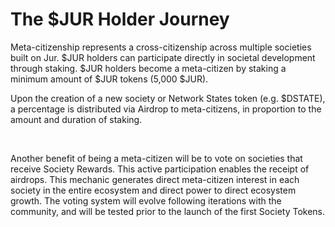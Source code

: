 # The $JUR Holder Journey

Meta-citizenship represents a cross-citizenship across multiple societies built on Jur. $JUR holders can participate directly in societal development through staking. $JUR holders become a meta-citizen by staking a minimum amount of $JUR tokens (5,000 $JUR).&#x20;

Upon the creation of a new society or Network States token (e.g. $DSTATE), a percentage is distributed via Airdrop to meta-citizens, in proportion to the amount and duration of staking.

<figure><img src="https://lh3.googleusercontent.com/33CpL6AJ_ELYoZq00cXJlHTNtX712uL29f2-MwzNo3AU_HyyLTz1Q7JLgnSgvVHWy9XOCErqpiDQy_dKOY7foPOqGH4nRkSdvZs5U-WWd6o70W2A1Nn3K6LGSHcMaXAP6oNVRBYq4D2FmM52_BrwC3jHiymQ0Y2kHDy5SjxJ67ag3Dda87Na7N2JKxFlpQ" alt=""><figcaption></figcaption></figure>

\
Another benefit of being a meta-citizen will be to vote on societies that receive Society Rewards. This active participation enables the receipt of airdrops. This mechanic generates direct meta-citizen interest in each society in the entire ecosystem and direct power to direct ecosystem growth. The voting system will evolve following iterations with the community, and will be tested prior to the launch of the first Society Tokens.
